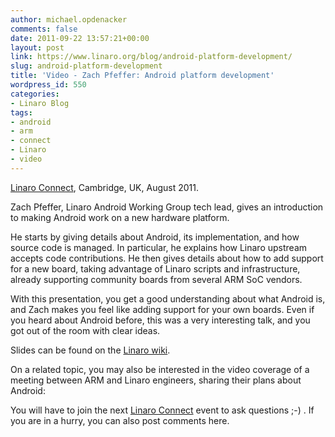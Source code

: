 ```yaml
---
author: michael.opdenacker
comments: false
date: 2011-09-22 13:57:21+00:00
layout: post
link: https://www.linaro.org/blog/android-platform-development/
slug: android-platform-development
title: 'Video - Zach Pfeffer: Android platform development'
wordpress_id: 550
categories:
- Linaro Blog
tags:
- android
- arm
- connect
- Linaro
- video
---
```


[Linaro Connect](http://connect.linaro.org/), Cambridge, UK, August 2011.

Zach Pfeffer, Linaro Android Working Group tech lead, gives an introduction to making Android work on a new hardware platform.

He starts by giving details about Android, its implementation, and how source code is managed. In particular, he explains how Linaro upstream accepts code contributions. He then gives details about how to add support for a new board, taking advantage of Linaro scripts and infrastructure, already supporting community boards from several ARM SoC vendors.

With this presentation, you get a good understanding about what Android is, and Zach makes you feel like adding support for your own boards. Even if you heard about Android before, this was a very interesting talk, and you got out of the room with clear ideas.



Slides can be found on the [Linaro wiki](https://wiki.linaro.org/Events/LinaroConnectQ3.11/Presentations?action=AttachFile&do=get&target=Introduction_to_Android_Platform_Development.pdf). 

On a related topic, you may also be interested in the video coverage of a meeting between ARM and Linaro engineers, sharing their plans about Android:



You will have to join the next [Linaro Connect](http://connect.linaro.org/) event to ask questions ;-) . If you are in a hurry, you can also post comments here.

